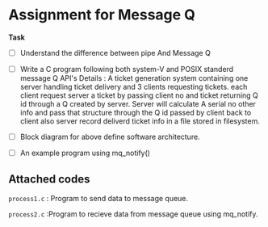 # Assignment for Message Q

**Task**

* [ ] Understand the difference between pipe And Message Q

* [ ] Write a C program following both system-V and POSIX standerd message Q API's
	Details : A ticket generation system containing one server handling ticket delivery and 3 clients requesting tickets.
	each client request server a ticket by passing client no and ticket returning Q id through a Q created by server. Server will calculate A serial no
	other info and pass that structure through the Q id passed by client back to client also server record deliverd ticket info in a file stored in filesystem.

* [ ] Block diagram for above define software architecture.
	
* [ ] An example program using mq_notify()
 


 
## Attached codes

``process1.c`` : Program to send data to message queue.

``process2.c`` :Program to recieve data from message queue using mq_notify.
